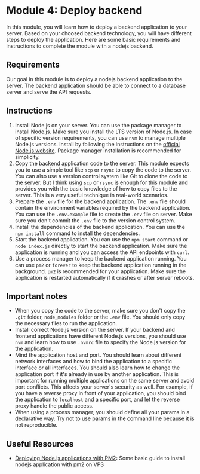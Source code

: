 # Module 4: Deploy backend

In this module, you will learn how to deploy a backend application to your server. Based on your choosed backend technology, you will have different steps to deploy the application. Here are some basic requirements and instructions to complete the module with a nodejs backend.

## Requirements

Our goal in this module is to deploy a nodejs backend application to the server. The backend application should be able to connect to a database server and serve the API requests.

## Instructions

1. Install Node.js on your server. You can use the package manager to install Node.js. Make sure you install the LTS version of Node.js. In case of specific version requirements, you can use `nvm` to manage multiple Node.js versions. Install by following the instructions on the [official Node.js website](https://nodejs.org/). Package manager installation is recommended for simplicity.
2. Copy the backend application code to the server. This module expects you to use a simple tool like `scp` or `rsync` to copy the code to the server. You can also use a version control system like Git to clone the code to the server. But I think using `scp` or `rsync` is enough for this module and provides you with the basic knowledge of how to copy files to the server. This is a very useful technique in real-world scenarios.
3. Prepare the `.env` file for the backend application. The `.env` file should contain the environment variables required by the backend application. You can use the `.env.example` file to create the `.env` file on server. Make sure you don't commit the `.env` file to the version control system.
4. Install the dependencies of the backend application. You can use the `npm install` command to install the dependencies.
5. Start the backend application. You can use the `npm start` command or `node index.js` directly to start the backend application. Make sure the application is running and you can access the API endpoints with `curl`.
6. Use a process manager to keep the backend application running. You can use `pm2` or `forever` to keep the backend application running in the background. `pm2` is recommended for your application. Make sure the application is restarted automatically if it crashes or after server reboots.

## Important notes

- When you copy the code to the server, make sure you don't copy the `.git` folder, `node_modules` folder or the `.env` file. You should only copy the necessary files to run the application.
- Install correct Node.js version on the server. If your backend and frontend applications have different Node.js versions, you should use `nvm` and learn how to use `.nvmrc` file to specify the Node.js version for the application.
- Mind the application host and port. You should learn about different network interfaces and how to bind the application to a specific interface or all interfaces. You should also learn how to change the application port if it's already in use by another application. This is important for running multiple applications on the same server and avoid port conflicts. This affects your server's security as well. For example, if you have a reverse proxy in front of your application, you should bind the application to `localhost` and a specific port, and let the reverse proxy handle the public access.
- When using a process manager, you should define all your params in a declarative way. Try not to use params in the command line because it is not reproducible.

## Useful Resources

- [Deploying Node.js applications with PM2](https://developer.mozilla.org/en-US/blog/deploying-node-js-applications-with-pm2-on-vultr/): Some basic guide to install nodejs application with pm2 on VPS
